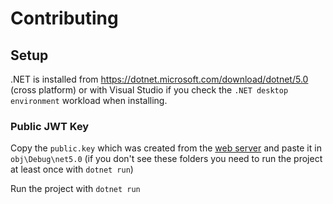 # Contributing
## Setup
.NET is installed from https://dotnet.microsoft.com/download/dotnet/5.0 (cross platform) or with Visual Studio if you check the `.NET desktop environment` workload when installing.

### Public JWT Key
Copy the `public.key` which was created from the [web server](https://github.com/Kittens-Rise-Up/website) and paste it in `obj\Debug\net5.0` (if you don't see these folders you need to run the project at least once with `dotnet run`)

Run the project with `dotnet run`
